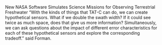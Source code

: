 New NASA Software Simulates Science Missions for Observing Terrestrial Freshwater 
 “With the kinds of things that TAT-C can do, we can create hypothetical sensors. What if we double the swath width? If it could see twice as much space, does that give us more information? Simultaneously, we can ask questions about the impact of different error characteristics for each of these hypothetical sensors and explore the corresponding tradeoff.” said Forman.